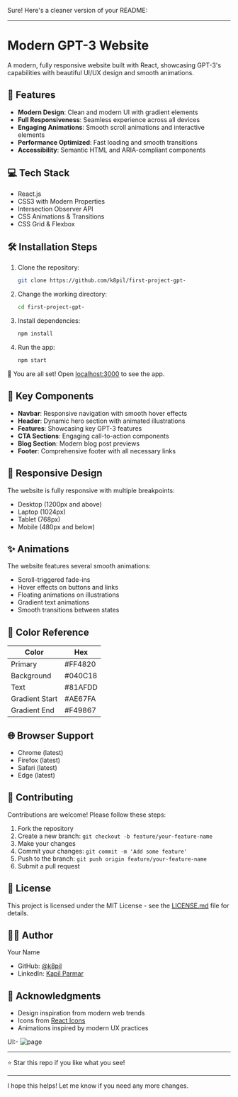 Sure! Here's a cleaner version of your README:

---

# Modern GPT-3 Website

A modern, fully responsive website built with React, showcasing GPT-3's capabilities with beautiful UI/UX design and smooth animations.

## 🌟 Features

- **Modern Design**: Clean and modern UI with gradient elements
- **Full Responsiveness**: Seamless experience across all devices
- **Engaging Animations**: Smooth scroll animations and interactive elements
- **Performance Optimized**: Fast loading and smooth transitions
- **Accessibility**: Semantic HTML and ARIA-compliant components

## 💻 Tech Stack

- React.js
- CSS3 with Modern Properties
- Intersection Observer API
- CSS Animations & Transitions
- CSS Grid & Flexbox

## 🛠️ Installation Steps

1. Clone the repository:
   ```bash
   git clone https://github.com/k8pil/first-project-gpt-
   ```

2. Change the working directory:
   ```bash
   cd first-project-gpt-
   ```

3. Install dependencies:
   ```bash
   npm install
   ```

4. Run the app:
   ```bash
   npm start
   ```

🌟 You are all set! Open [localhost:3000](http://localhost:3000) to see the app.

## 🎯 Key Components

- **Navbar**: Responsive navigation with smooth hover effects
- **Header**: Dynamic hero section with animated illustrations
- **Features**: Showcasing key GPT-3 features
- **CTA Sections**: Engaging call-to-action components
- **Blog Section**: Modern blog post previews
- **Footer**: Comprehensive footer with all necessary links

## 📱 Responsive Design

The website is fully responsive with multiple breakpoints:
- Desktop (1200px and above)
- Laptop (1024px)
- Tablet (768px)
- Mobile (480px and below)

## ✨ Animations

The website features several smooth animations:
- Scroll-triggered fade-ins
- Hover effects on buttons and links
- Floating animations on illustrations
- Gradient text animations
- Smooth transitions between states

## 🎨 Color Reference

| Color          | Hex        |
| -------------- | ---------- |
| Primary        | #FF4820    |
| Background     | #040C18    |
| Text           | #81AFDD    |
| Gradient Start | #AE67FA    |
| Gradient End   | #F49867    |

## 🌐 Browser Support

- Chrome (latest)
- Firefox (latest)
- Safari (latest)
- Edge (latest)

## 🤝 Contributing

Contributions are welcome! Please follow these steps:

1. Fork the repository
2. Create a new branch: `git checkout -b feature/your-feature-name`
3. Make your changes
4. Commit your changes: `git commit -m 'Add some feature'`
5. Push to the branch: `git push origin feature/your-feature-name`
6. Submit a pull request

## 📝 License

This project is licensed under the MIT License - see the [LICENSE.md](LICENSE.md) file for details.

## 👨‍💻 Author

Your Name
- GitHub: [@k8pil](https://github.com/k8pil)
- LinkedIn: [Kapil Parmar](https://linkedin.com/in/imkapil)

## 🙏 Acknowledgments

- Design inspiration from modern web trends
- Icons from [React Icons](https://react-icons.github.io/react-icons/)
- Animations inspired by modern UX practices


UI:-
![page](https://github.com/user-attachments/assets/909bd46d-ac25-4a47-acf9-febc13afab12)

---

⭐️ Star this repo if you like what you see! 

---

I hope this helps! Let me know if you need any more changes.
